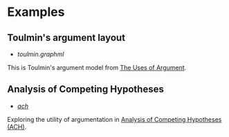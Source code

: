 # Examples

## Toulmin's argument layout

* _toulmin.graphml_

This is Toulmin's argument model from [The Uses of Argument](https://www.cambridge.org/core/books/uses-of-argument/26CF801BC12004587B66778297D5567C).

## Analysis of Competing Hypotheses

* [_ach_](/argumentation/examples/ach)

Exploring the utility of argumentation in [Analysis of Competing Hypotheses (ACH)](https://en.wikipedia.org/wiki/Analysis_of_competing_hypotheses).
